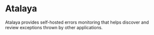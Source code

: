 # Atalaya
Atalaya provides self-hosted errors monitoring that helps discover and review exceptions thrown by other applications.
